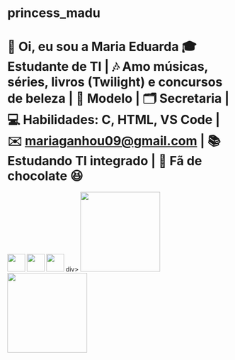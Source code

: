 # princess_madu
# 👋 Oi, eu sou a Maria Eduarda    🎓 Estudante de TI | 🎶 Amo músicas, séries, livros (Twilight) e concursos de beleza | 👠 Modelo | 🗂️ Secretaria | 💻 Habilidades: C, HTML, VS Code | ✉️ mariaganhou09@gmail.com | 📚 Estudando TI integrado | 🍫 Fã de chocolate 😆    
<img loading="lazy" src="https://cdn.jsdelivr.net/gh/devicons/devicon/icons/java/java-original.svg" width="40" height="40"/> <img loading="lazy" src="https://cdn.jsdelivr.net/gh/devicons/devicon/icons/linux/linux-original.svg" width="40" height="40"/>
<img loading="lazy" src="https://cdn.jsdelivr.net/gh/devicons/devicon/icons/git/git-original.svg" width="40" height="40"/>
div>
<a href="https://github.com/seu-usuário-aqui">
<img loading="lazy" height="180em" src="https://github-readme-stats.vercel.app/api/top-langs/?username=seu-usuário-aqui&layout=compact&langs_count=7&theme=dracula"/>
<img loading="lazy" height="180em" src="https://github-readme-stats.vercel.app/api?username=seu-usuário-aqui&show_icons=true&theme=dracula&include_all_commits=true&count_private=true"/>
</div>

